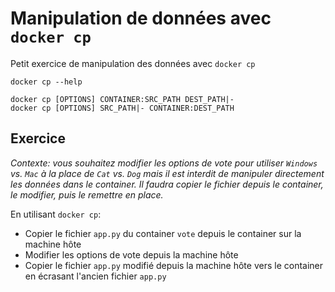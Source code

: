 # Manipulation de données avec `docker cp`

Petit exercice de manipulation des données avec `docker cp`

```
docker cp --help

docker cp [OPTIONS] CONTAINER:SRC_PATH DEST_PATH|-
docker cp [OPTIONS] SRC_PATH|- CONTAINER:DEST_PATH
```

## Exercice

*Contexte: vous souhaitez modifier les options de vote pour utiliser `Windows` vs. `Mac` à la place de `Cat` vs. `Dog` mais il est interdit de manipuler directement les données dans le container. Il faudra copier le fichier depuis le container, le modifier, puis le remettre en place.*

En utilisant `docker cp`:

- Copier le fichier `app.py` du container `vote` depuis le container sur la machine hôte
- Modifier les options de vote depuis la machine hôte
- Copier le fichier `app.py` modifié depuis la machine hôte vers le container en écrasant l'ancien fichier `app.py`
